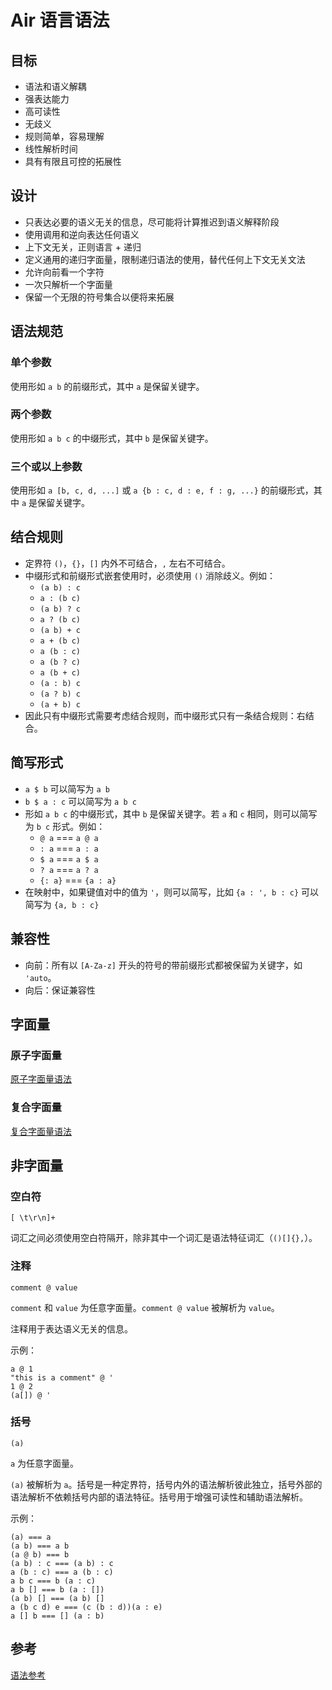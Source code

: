 # Air 语言语法

## 目标

- 语法和语义解耦
- 强表达能力
- 高可读性
- 无歧义
- 规则简单，容易理解
- 线性解析时间
- 具有有限且可控的拓展性

## 设计

- 只表达必要的语义无关的信息，尽可能将计算推迟到语义解释阶段
- 使用调用和逆向表达任何语义
- 上下文无关，正则语言 + 递归
- 定义通用的递归字面量，限制递归语法的使用，替代任何上下文无关文法
- 允许向前看一个字符
- 一次只解析一个字面量
- 保留一个无限的符号集合以便将来拓展

## 语法规范

### 单个参数

使用形如 `a b` 的前缀形式，其中 `a` 是保留关键字。

### 两个参数

使用形如 `a b c` 的中缀形式，其中 `b` 是保留关键字。

### 三个或以上参数

使用形如 `a [b, c, d, ...]` 或 `a {b : c, d : e, f : g, ...}` 的前缀形式，其中 `a` 是保留关键字。

## 结合规则

- 定界符 `()`，`{}`，`[]` 内外不可结合，`,` 左右不可结合。
- 中缀形式和前缀形式嵌套使用时，必须使用 `()` 消除歧义。例如：
  - `(a b) : c`
  - `a : (b c)`
  - `(a b) ? c`
  - `a ? (b c)`
  - `(a b) + c`
  - `a + (b c)`
  - `a (b : c)`
  - `a (b ? c)`
  - `a (b + c)`
  - `(a : b) c`
  - `(a ? b) c`
  - `(a + b) c`
- 因此只有中缀形式需要考虑结合规则，而中缀形式只有一条结合规则：右结合。

## 简写形式

- `a $ b` 可以简写为 `a b`
- `b $ a : c` 可以简写为 `a b c`
- 形如 `a b c` 的中缀形式，其中 `b` 是保留关键字。若 `a` 和 `c` 相同，则可以简写为 `b c` 形式。例如：
  - `@ a` === `a @ a`
  - `: a` === `a : a`
  - `$ a` === `a $ a`
  - `? a` === `a ? a`
  - `{: a}` === `{a : a}`
- 在映射中，如果键值对中的值为 `'`，则可以简写，比如 `{a : ', b : c}` 可以简写为 `{a, b : c}`

## 兼容性

- 向前：所有以 `[A-Za-z]` 开头的符号的带前缀形式都被保留为关键字，如 `'auto`。
- 向后：保证兼容性

## 字面量

### 原子字面量

[原子字面量语法](./Air%20语言语法/原子字面量语法.md)

### 复合字面量

[复合字面量语法](./Air%20语言语法/复合字面量语法.md)

## 非字面量

### 空白符

`[ \t\r\n]+`

词汇之间必须使用空白符隔开，除非其中一个词汇是语法特征词汇（`()[]{},`）。

### 注释

`comment @ value`

`comment` 和 `value` 为任意字面量。`comment @ value` 被解析为 `value`。

注释用于表达语义无关的信息。

示例：

```air
a @ 1
"this is a comment" @ '
1 @ 2
(a[]) @ '
```

### 括号

`(a)`

‌`a‌` 为任意字面量。

`(a)` 被解析为 `a`。括号是一种定界符，括号内外的语法解析彼此独立，括号外部的语法解析不依赖括号内部的语法特征。括号用于增强可读性和辅助语法解析。

示例：

```air
(a) === a
(a b) === a b
(a @ b) === b
(a b) : c === (a b) : c
a (b : c) === a (b : c)
a b c === b (a : c)
a b [] === b (a : [])
(a b) [] === (a b) []
a (b c d) e === (c (b : d))(a : e)
a [] b === [] (a : b)
```

## 参考

[语法参考](./Air%20语言语法/语法参考.md)
